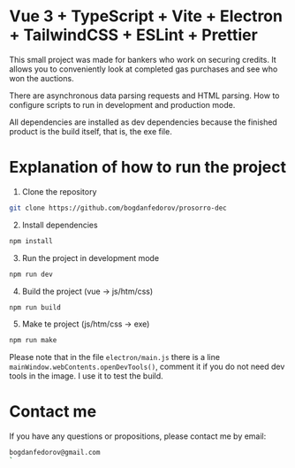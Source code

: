 # Vue 3 + TypeScript + Vite + Electron + TailwindCSS + ESLint + Prettier

This small project was made for bankers who work on securing credits. 
It allows you to conveniently look at completed gas purchases and see who won 
the auctions.

There are asynchronous data parsing requests and HTML parsing. 
How to configure scripts to run in development and production mode.

All dependencies are installed as dev dependencies because the finished product is the build itself, 
that is, the exe file.

# Explanation of how to run the project

1. Clone the repository
```bash
git clone https://github.com/bogdanfedorov/prosorro-dec
```
2. Install dependencies
```bash
npm install
```
3. Run the project in development mode
```bash
npm run dev
```
4. Build the project (vue -> js/htm/css)
```bash
npm run build
```
5. Make te project (js/htm/css -> exe)
```bash
npm run make
```

Please note that in the file ```electron/main.js``` there is a line ```mainWindow.webContents.openDevTools()```, comment it if you do not need dev tools in the image. I use it to test the build.

# Contact me

If you have any questions or propositions, please contact me by email:
```bash
bogdanfedorov@gmail.com
`
